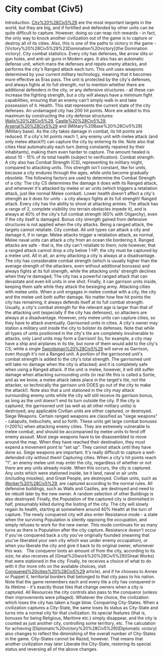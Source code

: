 # City combat (Civ5)

Introduction.
[City%20%28Civ5%29](Cities) are the most important targets in the world, but they are big, and if fortified and defended by other units can be quite difficult to capture. However, doing so can reap rich rewards - in fact, the only way to knock another civilization out of the game is to capture or destroy all of its cities. Also, this is one of the paths to victory in the game - [Victory%20%28Civ5%29%23Domination%20victory](the Domination victory).
City combat statistics.
Every city has defenses, like arrow slits or gun holes, and anti-air guns in Modern ages. It also has an automatic defense unit, which mans the defenses and repels enemy attacks, and performs the city's Ranged attack each turn. This unit uses weapons determined by your current military technology, meaning that it becomes more effective as Eras pass. The unit is protected by the city's defenses, and always fights at its full strength, not to mention whether there are additional defenders in the city, or any defensive structures - all these can increase the fighting strength, but a city will always have a minimum fight capabilities, ensuring that an enemy can't simply walk in and take possession of it.
Health.
This stat represents the current state of the city defenses. An undamaged city has 200 hit points. More are added to this maximum by constructing the city defense structures: [Walls%20%28Civ5%29](Walls), [Castle%20%28Civ5%29](Castle), [Arsenal%20%28Civ5%29](Arsenal) and [Military%20Base%20%28Civ5%29](Military base). As the city takes damage in combat, its hit points are reduced.
If a city's hit points reach 1, any enemy unit with melee attack (and only melee attack!!!) can capture the city by entering its tile.
Note also that cities Heal automatically each turn (being constantly repaired by their inhabitants), making them even harder to capture. The amount healed is about 10 - 15% of its total health (subject to verification).
Combat strength.
A city also has Combat Strength (CS), representing its military might, compared to attacking units. This strength isn't constant, like for units, because a city endures through the ages, while units become gradually obsolete. The following factors are used to determine the Combat Strength of a city:
The city CS determines the damage it does with its Ranged attack, and whenever it's attacked by melee or air units (which triggers a retaliation attack, just like normal Melee combat). Lower health doesn't affect a city's strength as it does for units - a city always fights at its full strength!
Ranged attack.
Every city has the ability to shoot at attacking armies. The attack has a range of 2, complete visibility (no terrain obstacles impede it), and is always at 40% of the city's full combat strength (60% with Oligarchy), even if the city itself is damaged. Bonus city strength gained from defensive structures is not applied when the city attacks. Being a ranged attack, the targets cannot retaliate.
City combat.
All unit types can attack a city and damage it, if in range. Melee attacks trigger a retaliation attack, as normal. Melee naval units can attack a city from an ocean tile bordering it. Ranged attacks are safe - that is, the city can't retaliate to them; note however, that a ranged attack cannot drop a city below 1 HP; the city must be captured by a melee unit.
All in all, an army attacking a city is always at a disadvantage. The city has considerable combat strength (which is usually higher than the average strength of the attackers, even without additional bonuses) and always fights at its full strength, while the attacking units' strength declines when they're damaged; The city has a powerful ranged attack that can devastate and even kill units in one shot. Finally, it can garrison units inside, keeping them safe while they attack the besieging army.
Attacking cities with melee units.
When a unit engages in melee combat with a city, the city and the melee unit both suffer damage. No matter how few hit points the city has remaining, it always defends itself at its full combat strength. Usually, a city's combat strength for the relevant age is larger than that of the attacking unit (especially if the city has defenses), so attackers are always at a disadvantage. However, only melee units can capture cities, so they have to attack eventually.
Garrisoned units in cities.
A city's owner may station a military unit inside the city to bolster its defenses. Note that while all types of units positioned in the city's tile are completely invulnerable to attacks, only Land units may form a Garrison! So, for example, a city may have a ship and airplanes in its tile, but none of them would add to the city's CS; while a single [Swordsman%20%28Civ5%29](Swordsman) will serve as Garrison, even though it's not a Ranged unit.
A portion of the garrisoned unit's combat strength is added to the city's total strength. The garrisoned unit will take no damage when the city is attacked; and it is completely safe when using a Ranged attack. If the unit is melee, however, it will still suffer damage when attacking surrounding units (in real life this is called a Sortie, and as we know, a melee attack takes place in the target's tile, not the attacker, so technically the garrison unit DOES go out of the city to make the attack!). Note also that a unit stationed in the city may attack surrounding enemy units while the city will still receive its garrison bonus, as long as the unit doesn't end its turn outside the city.
If the city is captured, the garrisoned unit (as well as all other military units) is destroyed; any applicable Civilian units are either captured, or destroyed.
Siege Weapons.
Certain ranged weapons are classified as "siege weapons" - catapults, trebuchets, and so forth. These units get large combat bonuses (+200%) when attacking enemy cities. They are extremely vulnerable to melee combat, and should be accompanied by melee units to fend off enemy assault.
Most siege weapons have to be disassembled to move around the map. When they have reached their destination, they must expend a movement point to "set up". They cannot attack until they have done so.
Siege weapons are important. It's really difficult to capture a well-defended city without them!
Capturing cities.
When a city's hit points reach "1", an enemy melee unit may enter the city, regardless of whether or not there are any units already inside. When this occurs, the city is captured. Any units which were stationed inside, be it land, naval or air units (including missiles), and Great People, are destroyed. Civilian units, such as [Worker%20%28Civ5%29](Workers), are captured according to the normal rules. All defensive buildings, such as Walls and Castles, are destroyed and need to be rebuilt later by the new owner. A random selection of other Buildings is also destroyed. Finally, the Population of the captured city is diminished in half, presumably killed during the looting of the city. The city will slowly regain its health, starting at somewhere around 40% Health at the turn of capture.
The newly conquered city will also enter Resistance mode - a state when the surviving Population is silently opposing the occupation, and simply refuses to work for the new owner. This mode continues for as many turns as there is Population after the city capture. Resistance doesn't occur if you've conquered back a city you've originally founded (meaning that you've liberated your own city which was under enemy occupation), or when you liberate the city and give it back to its original owner, whomever this was.  
The conqueror loots an amount of from the city, according to its size; he also receives all [Great%20work%20%28Civ5%29](Great Works) that were stationed in the city. Finally, he receives a choice of what to do with it (for more info on the available choices, visit [Conquered%20cities%20%28Civ5%29](this) article), and if he chooses to Annex or Puppet it, territorial borders that belonged to that city pass to his nation. Note that the game remembers each and every tile a city has conquered in its lifetime - it's exactly those tiles that change owners when a city is captured. All Resources the city controls also pass to the conqueror (unless their improvements were pillaged). Whatever the choice, the civilization which loses the city has taken a huge blow.
Conquering City-States.
When a civilization captures a City-State, the same loses its status as City-State and turns into a normal city for that civilization. Its special features (that is, bonuses for being Religious, Maritime etc.) simply disappear, and the city is counted as just another city, controlling some territory, etc. The calculation for achieving [Diplomatic%20victory%20%28Civ5%29](Diplomatic victory) also changes to reflect the diminishing of the overall number of City-States in the game.
City-States cannot be Razed, however. That means that another civilization may later Liberate the City-State, restoring its special status and reversing all of the above changes. 